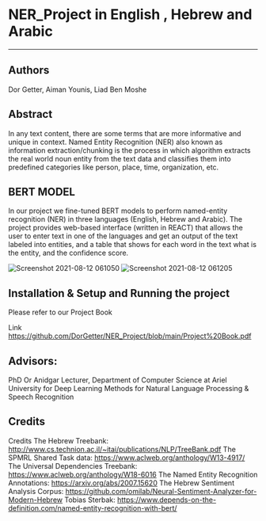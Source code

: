 # NER_Project in English , Hebrew and Arabic
-----------------

</b>

## Authors

Dor Getter, Aiman Younis, Liad Ben Moshe

</b>


## Abstract

In any text content, there are some terms that are more informative and unique in context. Named Entity Recognition (NER) also known as information extraction/chunking is the process in which algorithm extracts the real world noun entity from the text data and classifies them into predefined categories like person, place, time, organization, etc.

## BERT MODEL

In our project we fine-tuned BERT models to perform named-entity 
recognition (NER) in three languages (English, Hebrew and Arabic).
The project provides web-based interface (written in REACT) that allows 
the user to enter text in one of the languages and get an output of the text
labeled into entities, and a table that shows for each word in the text what is 
the entity, and the confidence score.</b>

![Screenshot 2021-08-12 061050](https://user-images.githubusercontent.com/57187365/129132842-2123842c-3d73-4ce7-a0e4-4339d19ff6e0.jpg)
![Screenshot 2021-08-12 061205](https://user-images.githubusercontent.com/57187365/129132884-7d8522a4-bdb2-4b81-8e3f-8ecf19ae20f0.jpg)





</b>


## Installation & Setup and Running the project
Please refer to our Project Book  

Link https://github.com/DorGetter/NER_Project/blob/main/Project%20Book.pdf



</b> 


## Advisors:

</b>

PhD Or Anidgar Lecturer, Department of Computer Science at Ariel University for Deep Learning Methods for Natural Language Processing & Speech Recognition


</b>


## Credits

</b>


Credits
The Hebrew Treebank: http://www.cs.technion.ac.il/~itai/publications/NLP/TreeBank.pdf
The SPMRL Shared Task data: https://www.aclweb.org/anthology/W13-4917/
The Universal Dependencies Treebank: https://www.aclweb.org/anthology/W18-6016
The Named Entity Recognition Annotations: https://arxiv.org/abs/2007.15620
The Hebrew Sentiment Analysis Corpus: https://github.com/omilab/Neural-Sentiment-Analyzer-for-Modern-Hebrew
Tobias Sterbak: https://www.depends-on-the-definition.com/named-entity-recognition-with-bert/


